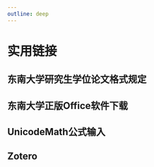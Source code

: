 ```yaml
---
outline: deep
---
```


# 实用链接

## 东南大学研究生学位论文格式规定

## 东南大学正版Office软件下载

## UnicodeMath公式输入

## Zotero